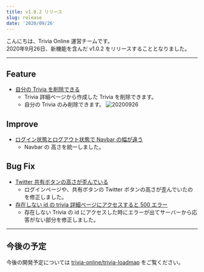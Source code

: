 ```yaml
---
title: v1.0.2 リリース
slug: release
date: '2020/09/26'
---
```

こんにちは、Trivia Online 運営チームです。  
2020年9月26日、新機能を含んだ v1.0.2 をリリースすることとなりました。  

----

## Feature

- [自分の Trivia を削除できる](https://github.com/trivia-online/trivia-roadmap/issues/14)
  - Trivia 詳細ページから作成した Trivia を削除できます。
  - 自分の Trivia のみ削除できます。
   ![20200926](/release/20200926.gif)

## Improve

- [ログイン状態とログアウト状態で Navbar の幅が違う](https://github.com/trivia-online/trivia-roadmap/issues/3)
  - Navbar の 高さを統一しました。

## Bug Fix

- [Twitter 共有ボタンの高さが歪んでいる](https://github.com/trivia-online/trivia-roadmap/issues/19)
  - ログインページや、共有ボタンの Twitter ボタンの高さが歪んでいたのを修正しました。
- [存在しない id の trivia 詳細ページにアクセスすると 500 エラー](https://github.com/trivia-online/trivia-roadmap/issues/22)
  - 存在しない Trivia の id にアクセスした時にエラーが出てサーバーから応答がない部分を修正しました。

----

## 今後の予定

  今後の開発予定については [trivia-online/trivia-loadmap](https://github.com/trivia-online/trivia-roadmap/projects/1) をご覧ください。
